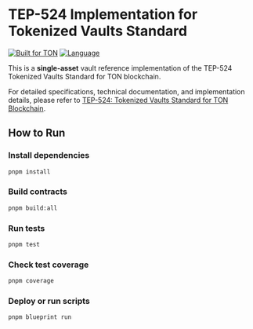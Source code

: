 # TEP-524 Implementation for Tokenized Vaults Standard

[![Built for TON](https://img.shields.io/badge/Built%20for-TON-0088cc?style=flat-square)](https://ton.org)
[![Language](https://img.shields.io/badge/Language-Tolk-green?style=flat-square)](https://docs.ton.org/v3/documentation/smart-contracts/tolk/overview)

This is a **single-asset** vault reference implementation of the TEP-524 Tokenized Vaults Standard for TON blockchain.

For detailed specifications, technical documentation, and implementation details, please refer to [TEP-524: Tokenized Vaults Standard for TON Blockchain](https://github.com/ton-blockchain/TEPs/pull/524).

## How to Run

### Install dependencies

```bash
pnpm install
```

### Build contracts

```bash
pnpm build:all
```

### Run tests

```bash
pnpm test
```

### Check test coverage

```bash
pnpm coverage
```

### Deploy or run scripts

```bash
pnpm blueprint run
```
